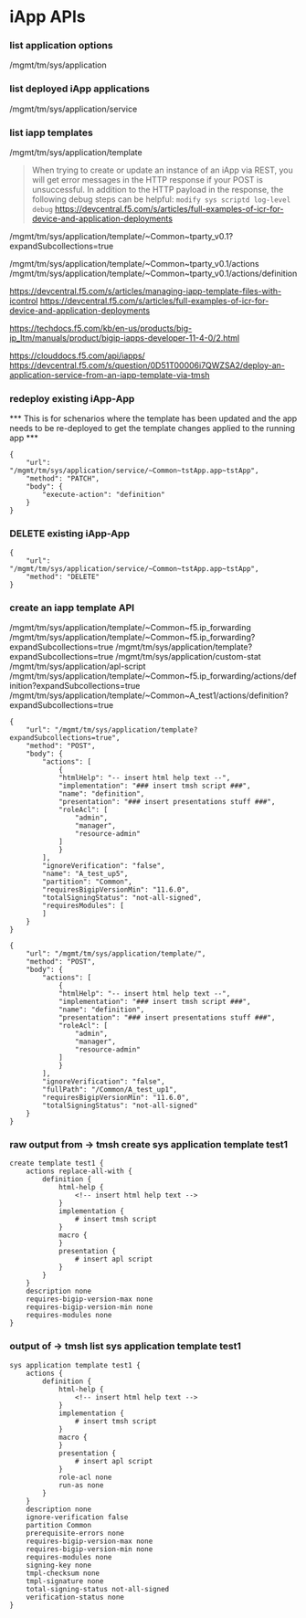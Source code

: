 




# iApp APIs

### list application options
/mgmt/tm/sys/application

### list deployed iApp applications
/mgmt/tm/sys/application/service

### list iapp templates
/mgmt/tm/sys/application/template



>When trying to create or update an instance of an iApp via REST, you will get error messages in the HTTP response if your POST is unsuccessful.  In addition to the HTTP payload in the response, the following debug steps can be helpful:
`modify sys scriptd log-level debug`
https://devcentral.f5.com/s/articles/full-examples-of-icr-for-device-and-application-deployments



/mgmt/tm/sys/application/template/~Common~tparty_v0.1?expandSubcollections=true

/mgmt/tm/sys/application/template/~Common~tparty_v0.1/actions
/mgmt/tm/sys/application/template/~Common~tparty_v0.1/actions/definition

https://devcentral.f5.com/s/articles/managing-iapp-template-files-with-icontrol
https://devcentral.f5.com/s/articles/full-examples-of-icr-for-device-and-application-deployments

https://techdocs.f5.com/kb/en-us/products/big-ip_ltm/manuals/product/bigip-iapps-developer-11-4-0/2.html

https://clouddocs.f5.com/api/iapps/
https://devcentral.f5.com/s/question/0D51T00006i7QWZSA2/deploy-an-application-service-from-an-iapp-template-via-tmsh



### redeploy existing iApp-App
*** This is for schenarios where the template has been updated and the app needs to be re-deployed to get the template changes applied to the running app ***
```
{
    "url": "/mgmt/tm/sys/application/service/~Common~tstApp.app~tstApp",
    "method": "PATCH",
    "body": {
        "execute-action": "definition"
    }
}
```


### DELETE existing iApp-App
```
{
    "url": "/mgmt/tm/sys/application/service/~Common~tstApp.app~tstApp",
    "method": "DELETE"
}
```

### create an iapp template API

/mgmt/tm/sys/application/template/~Common~f5.ip_forwarding
/mgmt/tm/sys/application/template/~Common~f5.ip_forwarding?expandSubcollections=true
/mgmt/tm/sys/application/template?expandSubcollections=true
/mgmt/tm/sys/application/custom-stat
/mgmt/tm/sys/application/apl-script
/mgmt/tm/sys/application/template/~Common~f5.ip_forwarding/actions/definition?expandSubcollections=true
/mgmt/tm/sys/application/template/~Common~A_test1/actions/definition?expandSubcollections=true

```
{
    "url": "/mgmt/tm/sys/application/template?expandSubcollections=true",
    "method": "POST",
    "body": {
        "actions": [
            {
            "htmlHelp": "-- insert html help text --",
            "implementation": "### insert tmsh script ###",
            "name": "definition",
            "presentation": "### insert presentations stuff ###",
            "roleAcl": [
                "admin",
                "manager",
                "resource-admin"
            ]
            }
        ],
        "ignoreVerification": "false",
        "name": "A_test_up5",
        "partition": "Common",
        "requiresBigipVersionMin": "11.6.0",
        "totalSigningStatus": "not-all-signed",
        "requiresModules": [
        ]
    }
}
```
```
{
    "url": "/mgmt/tm/sys/application/template/",
    "method": "POST",
    "body": {
        "actions": [
            {
            "htmlHelp": "-- insert html help text --",
            "implementation": "### insert tmsh script ###",
            "name": "definition",
            "presentation": "### insert presentations stuff ###",
            "roleAcl": [
                "admin",
                "manager",
                "resource-admin"
            ]
            }
        ],
        "ignoreVerification": "false",
        "fullPath": "/Common/A_test_up1",
        "requiresBigipVersionMin": "11.6.0",
        "totalSigningStatus": "not-all-signed"
    }
}
```


### raw output from -> tmsh create sys application template test1
```
create template test1 {
    actions replace-all-with {
        definition {
            html-help {
                <!-- insert html help text -->
            }
            implementation {
                # insert tmsh script
            }
            macro {
            }
            presentation {
                # insert apl script
            }
        }
    }
    description none
    requires-bigip-version-max none
    requires-bigip-version-min none
    requires-modules none
}
```

### output of -> tmsh list sys application template test1
```
sys application template test1 {
    actions {
        definition {
            html-help {
                <!-- insert html help text -->
            }
            implementation {
                # insert tmsh script
            }
            macro {
            }
            presentation {
                # insert apl script
            }
            role-acl none
            run-as none
        }
    }
    description none
    ignore-verification false
    partition Common
    prerequisite-errors none
    requires-bigip-version-max none
    requires-bigip-version-min none
    requires-modules none
    signing-key none
    tmpl-checksum none
    tmpl-signature none
    total-signing-status not-all-signed
    verification-status none
}
```